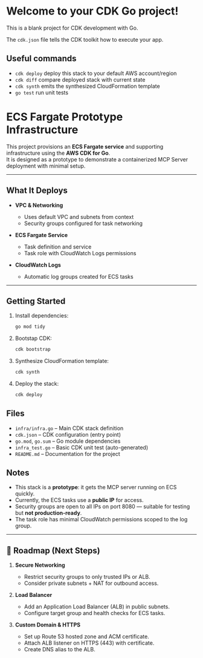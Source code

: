 # Welcome to your CDK Go project!

This is a blank project for CDK development with Go.

The `cdk.json` file tells the CDK toolkit how to execute your app.

## Useful commands

- `cdk deploy` deploy this stack to your default AWS account/region
- `cdk diff` compare deployed stack with current state
- `cdk synth` emits the synthesized CloudFormation template
- `go test` run unit tests

# ECS Fargate Prototype Infrastructure

This project provisions an **ECS Fargate service** and supporting infrastructure using the **AWS CDK for Go**.  
It is designed as a prototype to demonstrate a containerized MCP Server deployment with minimal setup.

---

## What It Deploys

- **VPC & Networking**

  - Uses default VPC and subnets from context
  - Security groups configured for task networking

- **ECS Fargate Service**

  - Task definition and service
  - Task role with CloudWatch Logs permissions

- **CloudWatch Logs**
  - Automatic log groups created for ECS tasks

---

## Getting Started

1. Install dependencies:

   ```bash
   go mod tidy
   ```

2. Bootstap CDK:

   ```bash
   cdk bootstrap
   ```

3. Synthesize CloudFormation template:

   ```bash
   cdk synth
   ```

4. Deploy the stack:
   ```bash
   cdk deploy
   ```

## Files

- `infra/infra.go` – Main CDK stack definition
- `cdk.json` – CDK configuration (entry point)
- `go.mod`, `go.sum` – Go module dependencies
- `infra_test.go` – Basic CDK unit test (auto-generated)
- `README.md` – Documentation for the project

## Notes

- This stack is a **prototype**: it gets the MCP server running on ECS quickly.
- Currently, the ECS tasks use a **public IP** for access.
- Security groups are open to all IPs on port 8080 — suitable for testing but **not production-ready**.
- The task role has minimal CloudWatch permissions scoped to the log group.

---

## 📖 Roadmap (Next Steps)

1. **Secure Networking**

   - Restrict security groups to only trusted IPs or ALB.
   - Consider private subnets + NAT for outbound access.

2. **Load Balancer**

   - Add an Application Load Balancer (ALB) in public subnets.
   - Configure target group and health checks for ECS tasks.

3. **Custom Domain & HTTPS**

   - Set up Route 53 hosted zone and ACM certificate.
   - Attach ALB listener on HTTPS (443) with certificate.
   - Create DNS alias to the ALB.
